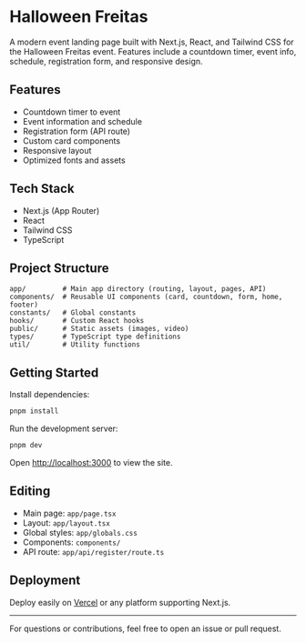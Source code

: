 # Halloween Freitas

A modern event landing page built with Next.js, React, and Tailwind CSS for the Halloween Freitas event. Features include a countdown timer, event info, schedule, registration form, and responsive design.

## Features

- Countdown timer to event
- Event information and schedule
- Registration form (API route)
- Custom card components
- Responsive layout
- Optimized fonts and assets

## Tech Stack

- Next.js (App Router)
- React
- Tailwind CSS
- TypeScript

## Project Structure

```
app/         # Main app directory (routing, layout, pages, API)
components/  # Reusable UI components (card, countdown, form, home, footer)
constants/   # Global constants
hooks/       # Custom React hooks
public/      # Static assets (images, video)
types/       # TypeScript type definitions
util/        # Utility functions
```

## Getting Started

Install dependencies:

```bash
pnpm install
```

Run the development server:

```bash
pnpm dev
```

Open [http://localhost:3000](http://localhost:3000) to view the site.

## Editing

- Main page: `app/page.tsx`
- Layout: `app/layout.tsx`
- Global styles: `app/globals.css`
- Components: `components/`
- API route: `app/api/register/route.ts`

## Deployment

Deploy easily on [Vercel](https://vercel.com/) or any platform supporting Next.js.

---

For questions or contributions, feel free to open an issue or pull request.
